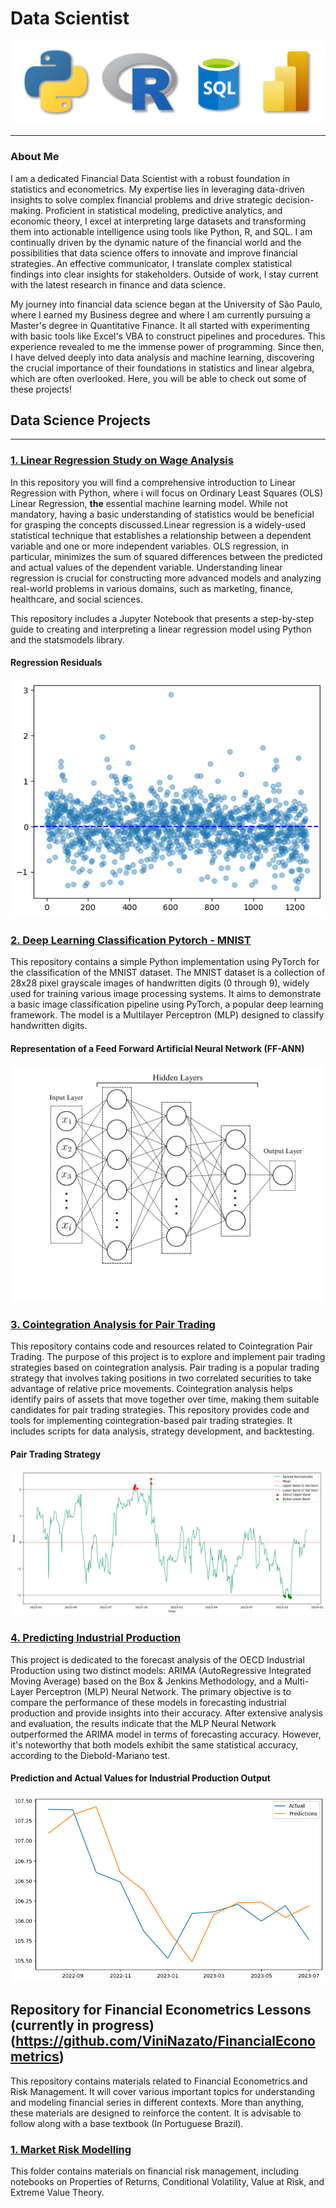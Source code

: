 # Data Scientist
![banner](/imgs/banner.png)

---

### About Me
I am a dedicated Financial Data Scientist with a robust foundation in statistics and econometrics. My expertise lies in leveraging data-driven insights to solve complex financial problems and drive strategic decision-making. Proficient in statistical modeling, predictive analytics, and economic theory, I excel at interpreting large datasets and transforming them into actionable intelligence using tools like Python, R, and SQL. I am continually driven by the dynamic nature of the financial world and the possibilities that data science offers to innovate and improve financial strategies. An effective communicator, I translate complex statistical findings into clear insights for stakeholders. Outside of work, I stay current with the latest research in finance and data science.

My journey into financial data science began at the University of São Paulo, where I earned my Business degree and where I am currently pursuing a Master's degree in Quantitative Finance. It all started with experimenting with basic tools like Excel's VBA to construct pipelines and procedures. This experience revealed to me the immense power of programming. Since then, I have delved deeply into data analysis and machine learning, discovering the crucial importance of their foundations in statistics and linear algebra, which are often overlooked. Here, you will be able to check out some of these projects!

## Data Science Projects
---
### [1. Linear Regression Study on Wage Analysis](https://github.com/ViniNazato/LinearRegression)

In this repository you will find a comprehensive introduction to Linear Regression with Python, where i will focus on Ordinary Least Squares (OLS) Linear Regression, **the** essential machine learning model. While not mandatory, having a basic understanding of statistics would be beneficial for grasping the concepts discussed.Linear regression is a widely-used statistical technique that establishes a relationship between a dependent variable and one or more independent variables. OLS regression, in particular, minimizes the sum of squared differences between the predicted and actual values of the dependent variable. Understanding linear regression is crucial for constructing more advanced models and analyzing real-world problems in various domains, such as marketing, finance, healthcare, and social sciences.

This repository includes a Jupyter Notebook that presents a step-by-step guide to creating and interpreting a linear regression model using Python and the statsmodels library. 

#### Regression Residuals 
![RegressionResidual](/imgs/LinearResidual.png)

### [2. Deep Learning Classification Pytorch - MNIST](https://github.com/ViniNazato/DeepLearningMNIST)
This repository contains a simple Python implementation using PyTorch for the classification of the MNIST dataset. The MNIST dataset is a collection of 28x28 pixel grayscale images of handwritten digits (0 through 9), widely used for training various image processing systems. It aims to demonstrate a basic image classification pipeline using PyTorch, a popular deep learning framework. The model is a Multilayer Perceptron (MLP) designed to classify handwritten digits.

#### Representation of a Feed Forward Artificial Neural Network (FF-ANN)
![MLP](/imgs/MLP.png)

### [3. Cointegration Analysis for Pair Trading](https://github.com/ViniNazato/Cointegration-PairTrading)

This repository contains code and resources related to Cointegration Pair Trading. The purpose of this project is to explore and implement pair trading strategies based on cointegration analysis. Pair trading is a popular trading strategy that involves taking positions in two correlated securities to take advantage of relative price movements. Cointegration analysis helps identify pairs of assets that move together over time, making them suitable candidates for pair trading strategies. This repository provides code and tools for implementing cointegration-based pair trading strategies. It includes scripts for data analysis, strategy development, and backtesting.

#### Pair Trading Strategy
![Pair](/imgs/trade.png)

### [4. Predicting Industrial Production](https://github.com/ViniNazato/PredictingIndustrialProduction)

This project is dedicated to the forecast analysis of the OECD Industrial Production using two distinct models: ARIMA (AutoRegressive Integrated Moving Average) based on the Box & Jenkins Methodology, and a Multi-Layer Perceptron (MLP) Neural Network. The primary objective is to compare the performance of these models in forecasting industrial production and provide insights into their accuracy. After extensive analysis and evaluation, the results indicate that the MLP Neural Network outperformed the ARIMA model in terms of forecasting accuracy. However, it's noteworthy that both models exhibit the same statistical accuracy, according to the Diebold-Mariano test.

#### Prediction and Actual Values for Industrial Production Output
![Pred](/imgs/predictions.png)

## Repository for Financial Econometrics Lessons (currently in progress) (https://github.com/ViniNazato/FinancialEconometrics)
This repository contains materials related to Financial Econometrics and Risk Management. It will cover various important topics for understanding and modeling financial series in different contexts. More than anything, these materials are designed to reinforce the content. It is advisable to follow along with a base textbook (In Portuguese Brazil).

### [1. Market Risk Modelling](https://github.com/ViniNazato/FinancialEconometrics/tree/main/Risk%20Modelling)
This folder contains materials on financial risk management, including notebooks on Properties of Returns, Conditional Volatility, Value at Risk, and Extreme Value Theory.


